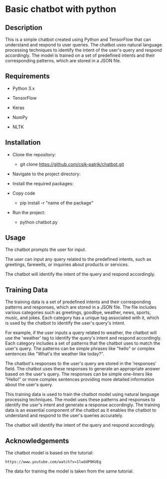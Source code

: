 
# Basic chatbot with python

## Description

This is a simple chatbot created using Python and TensorFlow that can understand and respond to user queries. The chatbot uses natural language processing techniques to identify the intent of the user's query and respond accordingly. The model is trained on a set of predefined intents and their corresponding patterns, which are stored in a JSON file.

## Requirements

- Python 3.x

- TensorFlow

- Keras

- NumPy

- NLTK

## Installation

- Clone the repository:

	- git clone https://github.com/csik-patrik/chatbot.git

- Navigate to the project directory:

- Install the required packages:

- Copy code

	- pip install -r "name of the package"

- Run the project:

	- python chatbot.py

## Usage

The chatbot prompts the user for input.

The user can input any query related to the predefined intents, such as greetings, farewells, or inquiries about products or services.

The chatbot will identify the intent of the query and respond accordingly.

## Training Data

The training data is a set of predefined intents and their corresponding patterns and responses, which are stored in a JSON file. The file includes various categories such as greetings, goodbye, weather, news, sports, music, and jokes. Each category has a unique tag associated with it, which is used by the chatbot to identify the user's query's intent.

For example, if the user inputs a query related to weather, the chatbot will use the 'weather' tag to identify the query's intent and respond accordingly. Each category includes a set of patterns that the chatbot uses to match the user's query. The patterns can be simple phrases like "hello" or complex sentences like "What's the weather like today?".

The chatbot's responses to the user's query are stored in the 'responses' field. The chatbot uses these responses to generate an appropriate answer based on the user's query. The responses can be simple one-liners like "Hello!" or more complex sentences providing more detailed information about the user's query.

This training data is used to train the chatbot model using natural language processing techniques. The model uses these patterns and responses to identify the user's intent and generate a response accordingly. The training data is an essential component of the chatbot as it enables the chatbot to understand and respond to the user's queries accurately.

The chatbot will identify the intent of the query and respond accordingly.

## Acknowledgements

The chatbot model is based on the tutorial: 

	https://www.youtube.com/watch?v=1lwddP0KUEg

The data for training the model is taken from the same tutorial.